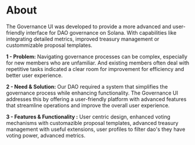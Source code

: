 # About

The Governance UI was developed to provide a more advanced and user-friendly interface for DAO governance on Solana. With capabilities like integrating detailed metrics, improved treasury management or custommizable proposal templates.&#x20;

**1 - Problem:** Navigating governance processes can be complex, especially for new members who are unfamiliar. And existing members often deal with repetitive tasks indicated a clear room for improvement for efficiency and better user experience.&#x20;

**2 - Need & Solution:** Our DAO required a system that simplifies the governance process while enhancing functionality. The Governance UI addresses this by offering a user-friendly platform with advanced features that streamline operations and improve the overall user experience.

**3 - Features & Functionality :** User centric design, enhanced voting mechanisms with customazible proposal templates, advanced treasury management with useful extensions, user profiles to filter dao's they have voting power, advanced metrics.
